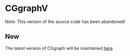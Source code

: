 # CGgraphV

Note: This version of the source code has been abandoned!

## New
The latest version of CGgraph will be maintained [here](https://github.com/PengBo410/CGgraph-V1.5)
